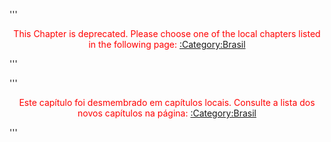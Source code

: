'''

<center>

<span style="color: rgb(255, 0, 0);">This Chapter is deprecated. Please
choose one of the local chapters listed in the following page:
[:Category:Brasil](:Category:Brasil "wikilink") </span>

</center>

'''

'''

<center>

<span style="color: rgb(255, 0, 0);">Este capítulo foi desmembrado em
capítulos locais. Consulte a lista dos novos capítulos na página:
[:Category:Brasil](:Category:Brasil "wikilink") </span>

</center>

'''